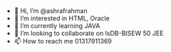 - 👋 Hi, I’m @ashrafrahman
- 👀 I’m interested in HTML, Oracle
- 🌱 I’m currently learning JAVA
- 💞️ I’m looking to collaborate on IsDB-BISEW 50 JEE
- 📫 How to reach me 01317911369

<!---
ashrafrah/ashrafrah is a ✨ special ✨ repository because its `README.md` (this file) appears on your GitHub profile.
You can click the Preview link to take a look at your changes.
--->
